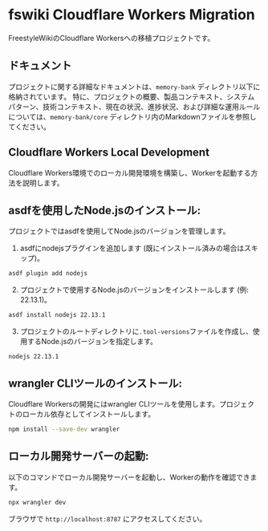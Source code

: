 # fswiki Cloudflare Workers Migration

FreestyleWikiのCloudflare Workersへの移植プロジェクトです。

## ドキュメント

プロジェクトに関する詳細なドキュメントは、`memory-bank` ディレクトリ以下に格納されています。
特に、プロジェクトの概要、製品コンテキスト、システムパターン、技術コンテキスト、現在の状況、進捗状況、および詳細な運用ルールについては、`memory-bank/core` ディレクトリ内のMarkdownファイルを参照してください。

## Cloudflare Workers Local Development

Cloudflare Workers環境でのローカル開発環境を構築し、Workerを起動する方法を説明します。

asdfを使用したNode.jsのインストール:
------------------------------------
プロジェクトではasdfを使用してNode.jsのバージョンを管理します。

1. asdfにnodejsプラグインを追加します (既にインストール済みの場合はスキップ)。
```sh
asdf plugin add nodejs
```

2. プロジェクトで使用するNode.jsのバージョンをインストールします (例: 22.13.1)。
```sh
asdf install nodejs 22.13.1
```

3. プロジェクトのルートディレクトリに`.tool-versions`ファイルを作成し、使用するNode.jsのバージョンを指定します。
```
nodejs 22.13.1
```

wrangler CLIツールのインストール:
---------------------------------
Cloudflare Workersの開発にはwrangler CLIツールを使用します。プロジェクトのローカル依存としてインストールします。
```sh
npm install --save-dev wrangler
```


ローカル開発サーバーの起動:
--------------------------
以下のコマンドでローカル開発サーバーを起動し、Workerの動作を確認できます。
```sh
npx wrangler dev
```
ブラウザで `http://localhost:8787` にアクセスしてください。
